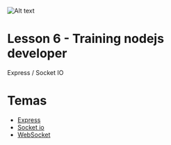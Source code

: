 ![Alt text](https://cdn-images-1.medium.com/max/1200/1*9bVaonlM0iP8mSu45GzIeg.png "Title")
# Lesson 6 - Training nodejs developer
Express / Socket IO

# Temas
  - [Express](http://expressjs.com/es/)
  - [Socket io](https://socket.io/)
  - [WebSocket](https://developer.mozilla.org/es/docs/Web/API/WebSocket)